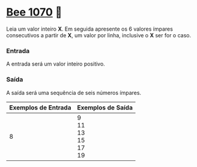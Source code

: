 # <a href="https://www.beecrowd.com.br/judge/pt/problems/view/1070"> Bee 1070</a> 🐝

Leia um valor inteiro <strong>X</strong>. Em seguida apresente os 6 valores ímpares consecutivos a partir de <strong>X</strong>, um valor por linha, inclusive o <strong>X</strong> ser for o caso.


### Entrada
A entrada será um valor inteiro positivo.

### Saída
A saída será uma sequência de seis números ímpares.


| Exemplos de Entrada | Exemplos de Saída|
|---| ---|
|8 | 9<br>11<br>13<br>15<br>17<br>19 |



